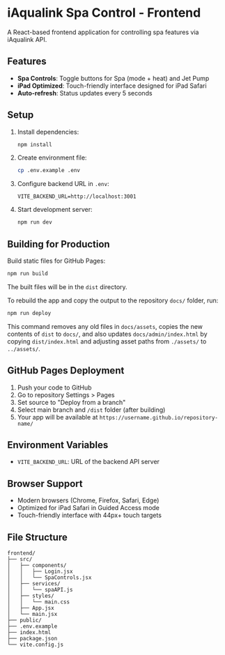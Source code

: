 # iAqualink Spa Control - Frontend

A React-based frontend application for controlling spa features via iAqualink API.

## Features

- **Spa Controls**: Toggle buttons for Spa (mode + heat) and Jet Pump
- **iPad Optimized**: Touch-friendly interface designed for iPad Safari
- **Auto-refresh**: Status updates every 5 seconds

## Setup

1. Install dependencies:
   ```bash
   npm install
   ```

2. Create environment file:
   ```bash
   cp .env.example .env
   ```

3. Configure backend URL in `.env`:
   ```
   VITE_BACKEND_URL=http://localhost:3001
   ```

4. Start development server:
   ```bash
   npm run dev
   ```

## Building for Production

Build static files for GitHub Pages:
```bash
npm run build
```

The built files will be in the `dist` directory.

To rebuild the app and copy the output to the repository `docs/` folder, run:
```bash
npm run deploy
```

This command removes any old files in `docs/assets`, copies the new contents of
`dist` to `docs/`, and also updates `docs/admin/index.html` by copying
`dist/index.html` and adjusting asset paths from `./assets/` to `../assets/`.

## GitHub Pages Deployment

1. Push your code to GitHub
2. Go to repository Settings > Pages
3. Set source to "Deploy from a branch"
4. Select main branch and `/dist` folder (after building)
5. Your app will be available at `https://username.github.io/repository-name/`

## Environment Variables

- `VITE_BACKEND_URL`: URL of the backend API server

## Browser Support

- Modern browsers (Chrome, Firefox, Safari, Edge)
- Optimized for iPad Safari in Guided Access mode
- Touch-friendly interface with 44px+ touch targets

## File Structure

```
frontend/
├── src/
│   ├── components/
│   │   ├── Login.jsx
│   │   └── SpaControls.jsx
│   ├── services/
│   │   └── spaAPI.js
│   ├── styles/
│   │   └── main.css
│   ├── App.jsx
│   └── main.jsx
├── public/
├── .env.example
├── index.html
├── package.json
└── vite.config.js
```
